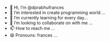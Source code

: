 - 👋 Hi, I’m @dprabhufrances
- 👀 I’m interested in create programming world ...
- 🌱 I’m currently learning for every day...
- 💞️ I’m looking to collaborate on with me ...
- 📫 How to reach me ...
- 😄 Pronouns: frances ...

<!---
dprabhufrances/dprabhufrances is a ✨ special ✨ repository because its `README.md` (this file) appears on your GitHub profile.
You can click the Preview link to take a look at your changes.
--->
